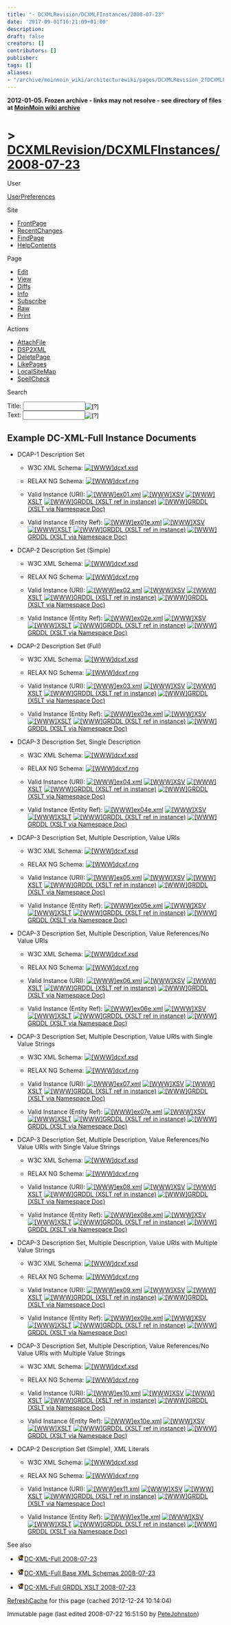 ```yaml
---
title: "- DCXMLRevision/DCXMLFInstances/2008-07-23"
date: '2017-09-01T16:21:09+01:00'
description: 
draft: false
creators: []
contributors: []
publisher: 
tags: []
aliases:
- "/archive/moinmoin_wiki/architecturewiki/pages/DCXMLRevision_2fDCXMLFInstances_2f2008_2d07_2d23.html"
---
```


**2012-01-05. Frozen archive - links may not resolve - see directory of files at [MoinMoin wiki archive](/moinmoin-wiki-archive/)**

# > [DCXMLRevision/DCXMLFInstances/2008-07-23](http://dublincore.org/architecturewiki/DCXMLRevision_2fDCXMLFInstances_2f2008_2d07_2d23?action=fullsearch&value=%2F2008-07-23&literal=1&case=1&context=40 "Click here to do a full-text search for this title")

User

 [UserPreferences](http://dublincore.org/architecturewiki/UserPreferences)
  

Site

- [FrontPage](http://dublincore.org/architecturewiki/FrontPage)
- [RecentChanges](http://dublincore.org/architecturewiki/RecentChanges)
- [FindPage](http://dublincore.org/architecturewiki/FindPage)
- [HelpContents](http://dublincore.org/architecturewiki/HelpContents)

Page

- [Edit](http://dublincore.org/architecturewiki/DCXMLRevision_2fDCXMLFInstances_2f2008_2d07_2d23?action=edit "Edit")
- [View](http://dublincore.org/architecturewiki/DCXMLRevision_2fDCXMLFInstances_2f2008_2d07_2d23 "View")
- [Diffs](http://dublincore.org/architecturewiki/DCXMLRevision_2fDCXMLFInstances_2f2008_2d07_2d23?action=diff "Diffs")
- [Info](http://dublincore.org/architecturewiki/DCXMLRevision_2fDCXMLFInstances_2f2008_2d07_2d23?action=info "Info")
- [Subscribe](http://dublincore.org/architecturewiki/DCXMLRevision_2fDCXMLFInstances_2f2008_2d07_2d23?action=subscribe "Subscribe")
- [Raw](http://dublincore.org/architecturewiki/DCXMLRevision_2fDCXMLFInstances_2f2008_2d07_2d23?action=raw "Raw")
- [Print](http://dublincore.org/architecturewiki/DCXMLRevision_2fDCXMLFInstances_2f2008_2d07_2d23?action=print "Print")

Actions

- [AttachFile](http://dublincore.org/architecturewiki/DCXMLRevision_2fDCXMLFInstances_2f2008_2d07_2d23?action=AttachFile)
- [DSP2XML](http://dublincore.org/architecturewiki/DCXMLRevision_2fDCXMLFInstances_2f2008_2d07_2d23?action=DSP2XML)
- [DeletePage](http://dublincore.org/architecturewiki/DCXMLRevision_2fDCXMLFInstances_2f2008_2d07_2d23?action=DeletePage)
- [LikePages](http://dublincore.org/architecturewiki/DCXMLRevision_2fDCXMLFInstances_2f2008_2d07_2d23?action=LikePages)
- [LocalSiteMap](http://dublincore.org/architecturewiki/DCXMLRevision_2fDCXMLFInstances_2f2008_2d07_2d23?action=LocalSiteMap)
- [SpellCheck](http://dublincore.org/architecturewiki/DCXMLRevision_2fDCXMLFInstances_2f2008_2d07_2d23?action=SpellCheck)

Search

<form method="POST" action="/architecturewiki/DCXMLRevision_2fDCXMLFInstances_2f2008_2d07_2d23">
<p>
<input name="action" value="inlinesearch" type="hidden">
<input name="context" value="40" type="hidden">
Title: <input name="text_title" size="15" maxlength="50" type="text"><input src="DCXMLRevision_2fDCXMLFInstances_2f2008_2d07_2d23_files/moin-search.png" name="button_title" alt="[?]" type="image"><br>Text: <input name="text_full" size="15" maxlength="50" type="text"><input src="DCXMLRevision_2fDCXMLFInstances_2f2008_2d07_2d23_files/moin-search.png" name="button_full" alt="[?]" type="image">
</p>
</form>

## Example DC-XML-Full Instance Documents

- DCAP-1 Description Set

  - W3C XML Schema: [<img src="DCXMLRevision_2fDCXMLFInstances_2f2008_2d07_2d23_files/moin-www.png" alt="[WWW]" height="11" width="11">dcxf.xsd](http://www.incognitum.net/petej/projects/dc-xml/full/xsd/2008/07/23/dcxf.xsd)

  - RELAX NG Schema: [<img src="DCXMLRevision_2fDCXMLFInstances_2f2008_2d07_2d23_files/moin-www.png" alt="[WWW]" height="11" width="11">dcxf.rng](http://www.incognitum.net/petej/projects/dc-xml/full/relax/2008/07/23/dcxf.rng)

  - Valid Instance (URI): [<img src="DCXMLRevision_2fDCXMLFInstances_2f2008_2d07_2d23_files/moin-www.png" alt="[WWW]" height="11" width="11">ex01.xml](http://www.incognitum.net/petej/projects/dc-xml/full/xml/2008/07/23/ex01.xml) [<img src="DCXMLRevision_2fDCXMLFInstances_2f2008_2d07_2d23_files/moin-www.png" alt="[WWW]" height="11" width="11">XSV](http://www.w3.org/2001/03/webdata/xsv?docAddrs=http://www.incognitum.net/petej/projects/dc-xml/full/xml/2008/07/23/ex01.xml&style=xsl#) [<img src="DCXMLRevision_2fDCXMLFInstances_2f2008_2d07_2d23_files/moin-www.png" alt="[WWW]" height="11" width="11">XSLT](http://www.w3.org/2005/08/online_xslt/xslt?xslfile=http://www.incognitum.net/petej/projects/dc-xml/full/xslt/2008/07/23/dcxf2rdfxml.xsl&xmlfile=http://www.incognitum.net/petej/projects/dc-xml/full/xml/2008/07/23/ex01.xml&content-type=&submit=transform) [<img src="DCXMLRevision_2fDCXMLFInstances_2f2008_2d07_2d23_files/moin-www.png" alt="[WWW]" height="11" width="11">GRDDL (XSLT ref in instance)](http://librdf.org/parse?language=grddl&uri=http://www.incognitum.net/petej/projects/dc-xml/full/xml/2008/07/23/ex01.xml&style=xsl#) [<img src="DCXMLRevision_2fDCXMLFInstances_2f2008_2d07_2d23_files/moin-www.png" alt="[WWW]" height="11" width="11">GRDDL (XSLT via Namespace Doc)](http://librdf.org/parse?language=grddl&uri=http://www.incognitum.net/petej/projects/dc-xml/full/xml/2008/07/23/temp/ex01.xml&style=xsl#)

  - Valid Instance (Entity Ref): [<img src="DCXMLRevision_2fDCXMLFInstances_2f2008_2d07_2d23_files/moin-www.png" alt="[WWW]" height="11" width="11">ex01e.xml](http://www.incognitum.net/petej/projects/dc-xml/full/xml/2008/07/23/ex01e.xml) [<img src="DCXMLRevision_2fDCXMLFInstances_2f2008_2d07_2d23_files/moin-www.png" alt="[WWW]" height="11" width="11">XSV](http://www.w3.org/2001/03/webdata/xsv?docAddrs=http://www.incognitum.net/petej/projects/dc-xml/full/xml/2008/07/23/ex01e.xml&style=xsl#) [<img src="DCXMLRevision_2fDCXMLFInstances_2f2008_2d07_2d23_files/moin-www.png" alt="[WWW]" height="11" width="11">XSLT](http://www.w3.org/2005/08/online_xslt/xslt?xslfile=http://www.incognitum.net/petej/projects/dc-xml/full/xslt/2008/07/23/dcxf2rdfxml.xsl&xmlfile=http://www.incognitum.net/petej/projects/dc-xml/full/xml/2008/07/23/ex01e.xml&content-type=&submit=transform) [<img src="DCXMLRevision_2fDCXMLFInstances_2f2008_2d07_2d23_files/moin-www.png" alt="[WWW]" height="11" width="11">GRDDL (XSLT ref in instance)](http://librdf.org/parse?language=grddl&uri=http://www.incognitum.net/petej/projects/dc-xml/full/xml/2008/07/23/ex01e.xml&style=xsl#) [<img src="DCXMLRevision_2fDCXMLFInstances_2f2008_2d07_2d23_files/moin-www.png" alt="[WWW]" height="11" width="11">GRDDL (XSLT via Namespace Doc)](http://librdf.org/parse?language=grddl&uri=http://www.incognitum.net/petej/projects/dc-xml/full/xml/2008/07/23/temp/ex01e.xml&style=xsl#)

- DCAP-2 Description Set (Simple)

  - W3C XML Schema: [<img src="DCXMLRevision_2fDCXMLFInstances_2f2008_2d07_2d23_files/moin-www.png" alt="[WWW]" height="11" width="11">dcxf.xsd](http://www.incognitum.net/petej/projects/dc-xml/full/xsd/2008/07/23/dcxf.xsd)

  - RELAX NG Schema: [<img src="DCXMLRevision_2fDCXMLFInstances_2f2008_2d07_2d23_files/moin-www.png" alt="[WWW]" height="11" width="11">dcxf.rng](http://www.incognitum.net/petej/projects/dc-xml/full/relax/2008/07/23/dcxf.rng)

  - Valid Instance (URI): [<img src="DCXMLRevision_2fDCXMLFInstances_2f2008_2d07_2d23_files/moin-www.png" alt="[WWW]" height="11" width="11">ex02.xml](http://www.incognitum.net/petej/projects/dc-xml/full/xml/2008/07/23/ex02.xml) [<img src="DCXMLRevision_2fDCXMLFInstances_2f2008_2d07_2d23_files/moin-www.png" alt="[WWW]" height="11" width="11">XSV](http://www.w3.org/2001/03/webdata/xsv?docAddrs=http://www.incognitum.net/petej/projects/dc-xml/full/xml/2008/07/23/ex02.xml&style=xsl#) [<img src="DCXMLRevision_2fDCXMLFInstances_2f2008_2d07_2d23_files/moin-www.png" alt="[WWW]" height="11" width="11">XSLT](http://www.w3.org/2005/08/online_xslt/xslt?xslfile=http://www.incognitum.net/petej/projects/dc-xml/full/xslt/2008/07/23/dcxf2rdfxml.xsl&xmlfile=http://www.incognitum.net/petej/projects/dc-xml/full/xml/2008/07/23/ex02.xml&content-type=&submit=transform) [<img src="DCXMLRevision_2fDCXMLFInstances_2f2008_2d07_2d23_files/moin-www.png" alt="[WWW]" height="11" width="11">GRDDL (XSLT ref in instance)](http://librdf.org/parse?language=grddl&uri=http://www.incognitum.net/petej/projects/dc-xml/full/xml/2008/07/23/ex02.xml&style=xsl#) [<img src="DCXMLRevision_2fDCXMLFInstances_2f2008_2d07_2d23_files/moin-www.png" alt="[WWW]" height="11" width="11">GRDDL (XSLT via Namespace Doc)](http://librdf.org/parse?language=grddl&uri=http://www.incognitum.net/petej/projects/dc-xml/full/xml/2008/07/23/temp/ex02.xml&style=xsl#)

  - Valid Instance (Entity Ref): [<img src="DCXMLRevision_2fDCXMLFInstances_2f2008_2d07_2d23_files/moin-www.png" alt="[WWW]" height="11" width="11">ex02e.xml](http://www.incognitum.net/petej/projects/dc-xml/full/xml/2008/07/23/ex02e.xml) [<img src="DCXMLRevision_2fDCXMLFInstances_2f2008_2d07_2d23_files/moin-www.png" alt="[WWW]" height="11" width="11">XSV](http://www.w3.org/2001/03/webdata/xsv?docAddrs=http://www.incognitum.net/petej/projects/dc-xml/full/xml/2008/07/23/ex02e.xml&style=xsl#) [<img src="DCXMLRevision_2fDCXMLFInstances_2f2008_2d07_2d23_files/moin-www.png" alt="[WWW]" height="11" width="11">XSLT](http://www.w3.org/2005/08/online_xslt/xslt?xslfile=http://www.incognitum.net/petej/projects/dc-xml/full/xslt/2008/07/23/dcxf2rdfxml.xsl&xmlfile=http://www.incognitum.net/petej/projects/dc-xml/full/xml/2008/07/23/ex02e.xml&content-type=&submit=transform) [<img src="DCXMLRevision_2fDCXMLFInstances_2f2008_2d07_2d23_files/moin-www.png" alt="[WWW]" height="11" width="11">GRDDL (XSLT ref in instance)](http://librdf.org/parse?language=grddl&uri=http://www.incognitum.net/petej/projects/dc-xml/full/xml/2008/07/23/ex02e.xml&style=xsl#) [<img src="DCXMLRevision_2fDCXMLFInstances_2f2008_2d07_2d23_files/moin-www.png" alt="[WWW]" height="11" width="11">GRDDL (XSLT via Namespace Doc)](http://librdf.org/parse?language=grddl&uri=http://www.incognitum.net/petej/projects/dc-xml/full/xml/2008/07/23/temp/ex02e.xml&style=xsl#)

- DCAP-2 Description Set (Full)

  - W3C XML Schema: [<img src="DCXMLRevision_2fDCXMLFInstances_2f2008_2d07_2d23_files/moin-www.png" alt="[WWW]" height="11" width="11">dcxf.xsd](http://www.incognitum.net/petej/projects/dc-xml/full/xsd/2008/07/23/dcxf.xsd)

  - RELAX NG Schema: [<img src="DCXMLRevision_2fDCXMLFInstances_2f2008_2d07_2d23_files/moin-www.png" alt="[WWW]" height="11" width="11">dcxf.rng](http://www.incognitum.net/petej/projects/dc-xml/full/relax/2008/07/23/dcxf.rng)

  - Valid Instance (URI): [<img src="DCXMLRevision_2fDCXMLFInstances_2f2008_2d07_2d23_files/moin-www.png" alt="[WWW]" height="11" width="11">ex03.xml](http://www.incognitum.net/petej/projects/dc-xml/full/xml/2008/07/23/ex03.xml) [<img src="DCXMLRevision_2fDCXMLFInstances_2f2008_2d07_2d23_files/moin-www.png" alt="[WWW]" height="11" width="11">XSV](http://www.w3.org/2001/03/webdata/xsv?docAddrs=http://www.incognitum.net/petej/projects/dc-xml/full/xml/2008/07/23/ex03.xml&style=xsl#) [<img src="DCXMLRevision_2fDCXMLFInstances_2f2008_2d07_2d23_files/moin-www.png" alt="[WWW]" height="11" width="11">XSLT](http://www.w3.org/2005/08/online_xslt/xslt?xslfile=http://www.incognitum.net/petej/projects/dc-xml/full/xslt/2008/07/23/dcxf2rdfxml.xsl&xmlfile=http://www.incognitum.net/petej/projects/dc-xml/full/xml/2008/07/23/ex03.xml&content-type=&submit=transform) [<img src="DCXMLRevision_2fDCXMLFInstances_2f2008_2d07_2d23_files/moin-www.png" alt="[WWW]" height="11" width="11">GRDDL (XSLT ref in instance)](http://librdf.org/parse?language=grddl&uri=http://www.incognitum.net/petej/projects/dc-xml/full/xml/2008/07/23/ex03.xml&style=xsl#) [<img src="DCXMLRevision_2fDCXMLFInstances_2f2008_2d07_2d23_files/moin-www.png" alt="[WWW]" height="11" width="11">GRDDL (XSLT via Namespace Doc)](http://librdf.org/parse?language=grddl&uri=http://www.incognitum.net/petej/projects/dc-xml/full/xml/2008/07/23/temp/ex03.xml&style=xsl#)

  - Valid Instance (Entity Ref): [<img src="DCXMLRevision_2fDCXMLFInstances_2f2008_2d07_2d23_files/moin-www.png" alt="[WWW]" height="11" width="11">ex03e.xml](http://www.incognitum.net/petej/projects/dc-xml/full/xml/2008/07/23/ex03e.xml) [<img src="DCXMLRevision_2fDCXMLFInstances_2f2008_2d07_2d23_files/moin-www.png" alt="[WWW]" height="11" width="11">XSV](http://www.w3.org/2001/03/webdata/xsv?docAddrs=http://www.incognitum.net/petej/projects/dc-xml/full/xml/2008/07/23/ex03e.xml&style=xsl#) [<img src="DCXMLRevision_2fDCXMLFInstances_2f2008_2d07_2d23_files/moin-www.png" alt="[WWW]" height="11" width="11">XSLT](http://www.w3.org/2005/08/online_xslt/xslt?xslfile=http://www.incognitum.net/petej/projects/dc-xml/full/xslt/2008/07/23/dcxf2rdfxml.xsl&xmlfile=http://www.incognitum.net/petej/projects/dc-xml/full/xml/2008/07/23/ex03e.xml&content-type=&submit=transform) [<img src="DCXMLRevision_2fDCXMLFInstances_2f2008_2d07_2d23_files/moin-www.png" alt="[WWW]" height="11" width="11">GRDDL (XSLT ref in instance)](http://librdf.org/parse?language=grddl&uri=http://www.incognitum.net/petej/projects/dc-xml/full/xml/2008/07/23/ex03e.xml&style=xsl#) [<img src="DCXMLRevision_2fDCXMLFInstances_2f2008_2d07_2d23_files/moin-www.png" alt="[WWW]" height="11" width="11">GRDDL (XSLT via Namespace Doc)](http://librdf.org/parse?language=grddl&uri=http://www.incognitum.net/petej/projects/dc-xml/full/xml/2008/07/23/temp/ex03e.xml&style=xsl#)

- DCAP-3 Description Set, Single Description

  - W3C XML Schema: [<img src="DCXMLRevision_2fDCXMLFInstances_2f2008_2d07_2d23_files/moin-www.png" alt="[WWW]" height="11" width="11">dcxf.xsd](http://www.incognitum.net/petej/projects/dc-xml/full/xsd/2008/07/23/dcxf.xsd)

  - RELAX NG Schema: [<img src="DCXMLRevision_2fDCXMLFInstances_2f2008_2d07_2d23_files/moin-www.png" alt="[WWW]" height="11" width="11">dcxf.rng](http://www.incognitum.net/petej/projects/dc-xml/full/relax/2008/07/23/dcxf.rng)

  - Valid Instance (URI): [<img src="DCXMLRevision_2fDCXMLFInstances_2f2008_2d07_2d23_files/moin-www.png" alt="[WWW]" height="11" width="11">ex04.xml](http://www.incognitum.net/petej/projects/dc-xml/full/xml/2008/07/23/ex04.xml) [<img src="DCXMLRevision_2fDCXMLFInstances_2f2008_2d07_2d23_files/moin-www.png" alt="[WWW]" height="11" width="11">XSV](http://www.w3.org/2001/03/webdata/xsv?docAddrs=http://www.incognitum.net/petej/projects/dc-xml/full/xml/2008/07/23/ex04.xml&style=xsl#) [<img src="DCXMLRevision_2fDCXMLFInstances_2f2008_2d07_2d23_files/moin-www.png" alt="[WWW]" height="11" width="11">XSLT](http://www.w3.org/2005/08/online_xslt/xslt?xslfile=http://www.incognitum.net/petej/projects/dc-xml/full/xslt/2008/07/23/dcxf2rdfxml.xsl&xmlfile=http://www.incognitum.net/petej/projects/dc-xml/full/xml/2008/07/23/ex04.xml&content-type=&submit=transform) [<img src="DCXMLRevision_2fDCXMLFInstances_2f2008_2d07_2d23_files/moin-www.png" alt="[WWW]" height="11" width="11">GRDDL (XSLT ref in instance)](http://librdf.org/parse?language=grddl&uri=http://www.incognitum.net/petej/projects/dc-xml/full/xml/2008/07/23/ex04.xml&style=xsl#) [<img src="DCXMLRevision_2fDCXMLFInstances_2f2008_2d07_2d23_files/moin-www.png" alt="[WWW]" height="11" width="11">GRDDL (XSLT via Namespace Doc)](http://librdf.org/parse?language=grddl&uri=http://www.incognitum.net/petej/projects/dc-xml/full/xml/2008/07/23/temp/ex04.xml&style=xsl#)

  - Valid Instance (Entity Ref): [<img src="DCXMLRevision_2fDCXMLFInstances_2f2008_2d07_2d23_files/moin-www.png" alt="[WWW]" height="11" width="11">ex04e.xml](http://www.incognitum.net/petej/projects/dc-xml/full/xml/2008/07/23/ex04e.xml) [<img src="DCXMLRevision_2fDCXMLFInstances_2f2008_2d07_2d23_files/moin-www.png" alt="[WWW]" height="11" width="11">XSV](http://www.w3.org/2001/03/webdata/xsv?docAddrs=http://www.incognitum.net/petej/projects/dc-xml/full/xml/2008/07/23/ex04e.xml&style=xsl#) [<img src="DCXMLRevision_2fDCXMLFInstances_2f2008_2d07_2d23_files/moin-www.png" alt="[WWW]" height="11" width="11">XSLT](http://www.w3.org/2005/08/online_xslt/xslt?xslfile=http://www.incognitum.net/petej/projects/dc-xml/full/xslt/2008/07/23/dcxf2rdfxml.xsl&xmlfile=http://www.incognitum.net/petej/projects/dc-xml/full/xml/2008/07/23/ex04e.xml&content-type=&submit=transform) [<img src="DCXMLRevision_2fDCXMLFInstances_2f2008_2d07_2d23_files/moin-www.png" alt="[WWW]" height="11" width="11">GRDDL (XSLT ref in instance)](http://librdf.org/parse?language=grddl&uri=http://www.incognitum.net/petej/projects/dc-xml/full/xml/2008/07/23/ex04e.xml&style=xsl#) [<img src="DCXMLRevision_2fDCXMLFInstances_2f2008_2d07_2d23_files/moin-www.png" alt="[WWW]" height="11" width="11">GRDDL (XSLT via Namespace Doc)](http://librdf.org/parse?language=grddl&uri=http://www.incognitum.net/petej/projects/dc-xml/full/xml/2008/07/23/temp/ex04e.xml&style=xsl#)

- DCAP-3 Description Set, Multiple Description, Value URIs

  - W3C XML Schema: [<img src="DCXMLRevision_2fDCXMLFInstances_2f2008_2d07_2d23_files/moin-www.png" alt="[WWW]" height="11" width="11">dcxf.xsd](http://www.incognitum.net/petej/projects/dc-xml/full/xsd/2008/07/23/dcxf.xsd)

  - RELAX NG Schema: [<img src="DCXMLRevision_2fDCXMLFInstances_2f2008_2d07_2d23_files/moin-www.png" alt="[WWW]" height="11" width="11">dcxf.rng](http://www.incognitum.net/petej/projects/dc-xml/full/relax/2008/07/23/dcxf.rng)

  - Valid Instance (URI): [<img src="DCXMLRevision_2fDCXMLFInstances_2f2008_2d07_2d23_files/moin-www.png" alt="[WWW]" height="11" width="11">ex05.xml](http://www.incognitum.net/petej/projects/dc-xml/full/xml/2008/07/23/ex05.xml) [<img src="DCXMLRevision_2fDCXMLFInstances_2f2008_2d07_2d23_files/moin-www.png" alt="[WWW]" height="11" width="11">XSV](http://www.w3.org/2001/03/webdata/xsv?docAddrs=http://www.incognitum.net/petej/projects/dc-xml/full/xml/2008/07/23/ex05.xml&style=xsl#) [<img src="DCXMLRevision_2fDCXMLFInstances_2f2008_2d07_2d23_files/moin-www.png" alt="[WWW]" height="11" width="11">XSLT](http://www.w3.org/2005/08/online_xslt/xslt?xslfile=http://www.incognitum.net/petej/projects/dc-xml/full/xslt/2008/07/23/dcxf2rdfxml.xsl&xmlfile=http://www.incognitum.net/petej/projects/dc-xml/full/xml/2008/07/23/ex05.xml&content-type=&submit=transform) [<img src="DCXMLRevision_2fDCXMLFInstances_2f2008_2d07_2d23_files/moin-www.png" alt="[WWW]" height="11" width="11">GRDDL (XSLT ref in instance)](http://librdf.org/parse?language=grddl&uri=http://www.incognitum.net/petej/projects/dc-xml/full/xml/2008/07/23/ex05.xml&style=xsl#) [<img src="DCXMLRevision_2fDCXMLFInstances_2f2008_2d07_2d23_files/moin-www.png" alt="[WWW]" height="11" width="11">GRDDL (XSLT via Namespace Doc)](http://librdf.org/parse?language=grddl&uri=http://www.incognitum.net/petej/projects/dc-xml/full/xml/2008/07/23/temp/ex05.xml&style=xsl#)

  - Valid Instance (Entity Ref): [<img src="DCXMLRevision_2fDCXMLFInstances_2f2008_2d07_2d23_files/moin-www.png" alt="[WWW]" height="11" width="11">ex05e.xml](http://www.incognitum.net/petej/projects/dc-xml/full/xml/2008/07/23/ex05e.xml) [<img src="DCXMLRevision_2fDCXMLFInstances_2f2008_2d07_2d23_files/moin-www.png" alt="[WWW]" height="11" width="11">XSV](http://www.w3.org/2001/03/webdata/xsv?docAddrs=http://www.incognitum.net/petej/projects/dc-xml/full/xml/2008/07/23/ex05e.xml&style=xsl#) [<img src="DCXMLRevision_2fDCXMLFInstances_2f2008_2d07_2d23_files/moin-www.png" alt="[WWW]" height="11" width="11">XSLT](http://www.w3.org/2005/08/online_xslt/xslt?xslfile=http://www.incognitum.net/petej/projects/dc-xml/full/xslt/2008/07/23/dcxf2rdfxml.xsl&xmlfile=http://www.incognitum.net/petej/projects/dc-xml/full/xml/2008/07/23/ex05e.xml&content-type=&submit=transform) [<img src="DCXMLRevision_2fDCXMLFInstances_2f2008_2d07_2d23_files/moin-www.png" alt="[WWW]" height="11" width="11">GRDDL (XSLT ref in instance)](http://librdf.org/parse?language=grddl&uri=http://www.incognitum.net/petej/projects/dc-xml/full/xml/2008/07/23/ex05e.xml&style=xsl#) [<img src="DCXMLRevision_2fDCXMLFInstances_2f2008_2d07_2d23_files/moin-www.png" alt="[WWW]" height="11" width="11">GRDDL (XSLT via Namespace Doc)](http://librdf.org/parse?language=grddl&uri=http://www.incognitum.net/petej/projects/dc-xml/full/xml/2008/07/23/temp/ex05e.xml&style=xsl#)

- DCAP-3 Description Set, Multiple Description, Value References/No Value URIs

  - W3C XML Schema: [<img src="DCXMLRevision_2fDCXMLFInstances_2f2008_2d07_2d23_files/moin-www.png" alt="[WWW]" height="11" width="11">dcxf.xsd](http://www.incognitum.net/petej/projects/dc-xml/full/xsd/2008/07/23/dcxf.xsd)

  - RELAX NG Schema: [<img src="DCXMLRevision_2fDCXMLFInstances_2f2008_2d07_2d23_files/moin-www.png" alt="[WWW]" height="11" width="11">dcxf.rng](http://www.incognitum.net/petej/projects/dc-xml/full/relax/2008/07/23/dcxf.rng)

  - Valid Instance (URI): [<img src="DCXMLRevision_2fDCXMLFInstances_2f2008_2d07_2d23_files/moin-www.png" alt="[WWW]" height="11" width="11">ex06.xml](http://www.incognitum.net/petej/projects/dc-xml/full/xml/2008/07/23/ex06.xml) [<img src="DCXMLRevision_2fDCXMLFInstances_2f2008_2d07_2d23_files/moin-www.png" alt="[WWW]" height="11" width="11">XSV](http://www.w3.org/2001/03/webdata/xsv?docAddrs=http://www.incognitum.net/petej/projects/dc-xml/full/xml/2008/07/23/ex06.xml&style=xsl#) [<img src="DCXMLRevision_2fDCXMLFInstances_2f2008_2d07_2d23_files/moin-www.png" alt="[WWW]" height="11" width="11">XSLT](http://www.w3.org/2005/08/online_xslt/xslt?xslfile=http://www.incognitum.net/petej/projects/dc-xml/full/xslt/2008/07/23/dcxf2rdfxml.xsl&xmlfile=http://www.incognitum.net/petej/projects/dc-xml/full/xml/2008/07/23/ex06.xml&content-type=&submit=transform) [<img src="DCXMLRevision_2fDCXMLFInstances_2f2008_2d07_2d23_files/moin-www.png" alt="[WWW]" height="11" width="11">GRDDL (XSLT ref in instance)](http://librdf.org/parse?language=grddl&uri=http://www.incognitum.net/petej/projects/dc-xml/full/xml/2008/07/23/ex06.xml&style=xsl#) [<img src="DCXMLRevision_2fDCXMLFInstances_2f2008_2d07_2d23_files/moin-www.png" alt="[WWW]" height="11" width="11">GRDDL (XSLT via Namespace Doc)](http://librdf.org/parse?language=grddl&uri=http://www.incognitum.net/petej/projects/dc-xml/full/xml/2008/07/23/temp/ex06.xml&style=xsl#)

  - Valid Instance (Entity Ref): [<img src="DCXMLRevision_2fDCXMLFInstances_2f2008_2d07_2d23_files/moin-www.png" alt="[WWW]" height="11" width="11">ex06e.xml](http://www.incognitum.net/petej/projects/dc-xml/full/xml/2008/07/23/ex06e.xml) [<img src="DCXMLRevision_2fDCXMLFInstances_2f2008_2d07_2d23_files/moin-www.png" alt="[WWW]" height="11" width="11">XSV](http://www.w3.org/2001/03/webdata/xsv?docAddrs=http://www.incognitum.net/petej/projects/dc-xml/full/xml/2008/07/23/ex06e.xml&style=xsl#) [<img src="DCXMLRevision_2fDCXMLFInstances_2f2008_2d07_2d23_files/moin-www.png" alt="[WWW]" height="11" width="11">XSLT](http://www.w3.org/2005/08/online_xslt/xslt?xslfile=http://www.incognitum.net/petej/projects/dc-xml/full/xslt/2008/07/23/dcxf2rdfxml.xsl&xmlfile=http://www.incognitum.net/petej/projects/dc-xml/full/xml/2008/07/23/ex06e.xml&content-type=&submit=transform) [<img src="DCXMLRevision_2fDCXMLFInstances_2f2008_2d07_2d23_files/moin-www.png" alt="[WWW]" height="11" width="11">GRDDL (XSLT ref in instance)](http://librdf.org/parse?language=grddl&uri=http://www.incognitum.net/petej/projects/dc-xml/full/xml/2008/07/23/ex06e.xml&style=xsl#) [<img src="DCXMLRevision_2fDCXMLFInstances_2f2008_2d07_2d23_files/moin-www.png" alt="[WWW]" height="11" width="11">GRDDL (XSLT via Namespace Doc)](http://librdf.org/parse?language=grddl&uri=http://www.incognitum.net/petej/projects/dc-xml/full/xml/2008/07/23/temp/ex06e.xml&style=xsl#)

- DCAP-3 Description Set, Multiple Description, Value URIs with Single Value Strings

  - W3C XML Schema: [<img src="DCXMLRevision_2fDCXMLFInstances_2f2008_2d07_2d23_files/moin-www.png" alt="[WWW]" height="11" width="11">dcxf.xsd](http://www.incognitum.net/petej/projects/dc-xml/full/xsd/2008/07/23/dcxf.xsd)

  - RELAX NG Schema: [<img src="DCXMLRevision_2fDCXMLFInstances_2f2008_2d07_2d23_files/moin-www.png" alt="[WWW]" height="11" width="11">dcxf.rng](http://www.incognitum.net/petej/projects/dc-xml/full/relax/2008/07/23/dcxf.rng)

  - Valid Instance (URI): [<img src="DCXMLRevision_2fDCXMLFInstances_2f2008_2d07_2d23_files/moin-www.png" alt="[WWW]" height="11" width="11">ex07.xml](http://www.incognitum.net/petej/projects/dc-xml/full/xml/2008/07/23/ex07.xml) [<img src="DCXMLRevision_2fDCXMLFInstances_2f2008_2d07_2d23_files/moin-www.png" alt="[WWW]" height="11" width="11">XSV](http://www.w3.org/2001/03/webdata/xsv?docAddrs=http://www.incognitum.net/petej/projects/dc-xml/full/xml/2008/07/23/ex07.xml&style=xsl#) [<img src="DCXMLRevision_2fDCXMLFInstances_2f2008_2d07_2d23_files/moin-www.png" alt="[WWW]" height="11" width="11">XSLT](http://www.w3.org/2005/08/online_xslt/xslt?xslfile=http://www.incognitum.net/petej/projects/dc-xml/full/xslt/2008/07/23/dcxf2rdfxml.xsl&xmlfile=http://www.incognitum.net/petej/projects/dc-xml/full/xml/2008/07/23/ex07.xml&content-type=&submit=transform) [<img src="DCXMLRevision_2fDCXMLFInstances_2f2008_2d07_2d23_files/moin-www.png" alt="[WWW]" height="11" width="11">GRDDL (XSLT ref in instance)](http://librdf.org/parse?language=grddl&uri=http://www.incognitum.net/petej/projects/dc-xml/full/xml/2008/07/23/ex07.xml&style=xsl#) [<img src="DCXMLRevision_2fDCXMLFInstances_2f2008_2d07_2d23_files/moin-www.png" alt="[WWW]" height="11" width="11">GRDDL (XSLT via Namespace Doc)](http://librdf.org/parse?language=grddl&uri=http://www.incognitum.net/petej/projects/dc-xml/full/xml/2008/07/23/temp/ex07.xml&style=xsl#)

  - Valid Instance (Entity Ref): [<img src="DCXMLRevision_2fDCXMLFInstances_2f2008_2d07_2d23_files/moin-www.png" alt="[WWW]" height="11" width="11">ex07e.xml](http://www.incognitum.net/petej/projects/dc-xml/full/xml/2008/07/23/ex07e.xml) [<img src="DCXMLRevision_2fDCXMLFInstances_2f2008_2d07_2d23_files/moin-www.png" alt="[WWW]" height="11" width="11">XSV](http://www.w3.org/2001/03/webdata/xsv?docAddrs=http://www.incognitum.net/petej/projects/dc-xml/full/xml/2008/07/23/ex07e.xml&style=xsl#) [<img src="DCXMLRevision_2fDCXMLFInstances_2f2008_2d07_2d23_files/moin-www.png" alt="[WWW]" height="11" width="11">XSLT](http://www.w3.org/2005/08/online_xslt/xslt?xslfile=http://www.incognitum.net/petej/projects/dc-xml/full/xslt/2008/07/23/dcxf2rdfxml.xsl&xmlfile=http://www.incognitum.net/petej/projects/dc-xml/full/xml/2008/07/23/ex07e.xml&content-type=&submit=transform) [<img src="DCXMLRevision_2fDCXMLFInstances_2f2008_2d07_2d23_files/moin-www.png" alt="[WWW]" height="11" width="11">GRDDL (XSLT ref in instance)](http://librdf.org/parse?language=grddl&uri=http://www.incognitum.net/petej/projects/dc-xml/full/xml/2008/07/23/ex07e.xml&style=xsl#) [<img src="DCXMLRevision_2fDCXMLFInstances_2f2008_2d07_2d23_files/moin-www.png" alt="[WWW]" height="11" width="11">GRDDL (XSLT via Namespace Doc)](http://librdf.org/parse?language=grddl&uri=http://www.incognitum.net/petej/projects/dc-xml/full/xml/2008/07/23/temp/ex07e.xml&style=xsl#)

- DCAP-3 Description Set, Multiple Description, Value References/No Value URIs with Single Value Strings

  - W3C XML Schema: [<img src="DCXMLRevision_2fDCXMLFInstances_2f2008_2d07_2d23_files/moin-www.png" alt="[WWW]" height="11" width="11">dcxf.xsd](http://www.incognitum.net/petej/projects/dc-xml/full/xsd/2008/07/23/dcxf.xsd)

  - RELAX NG Schema: [<img src="DCXMLRevision_2fDCXMLFInstances_2f2008_2d07_2d23_files/moin-www.png" alt="[WWW]" height="11" width="11">dcxf.rng](http://www.incognitum.net/petej/projects/dc-xml/full/relax/2008/07/23/dcxf.rng)

  - Valid Instance (URI): [<img src="DCXMLRevision_2fDCXMLFInstances_2f2008_2d07_2d23_files/moin-www.png" alt="[WWW]" height="11" width="11">ex08.xml](http://www.incognitum.net/petej/projects/dc-xml/full/xml/2008/07/23/ex08.xml) [<img src="DCXMLRevision_2fDCXMLFInstances_2f2008_2d07_2d23_files/moin-www.png" alt="[WWW]" height="11" width="11">XSV](http://www.w3.org/2001/03/webdata/xsv?docAddrs=http://www.incognitum.net/petej/projects/dc-xml/full/xml/2008/07/23/ex08.xml&style=xsl#) [<img src="DCXMLRevision_2fDCXMLFInstances_2f2008_2d07_2d23_files/moin-www.png" alt="[WWW]" height="11" width="11">XSLT](http://www.w3.org/2005/08/online_xslt/xslt?xslfile=http://www.incognitum.net/petej/projects/dc-xml/full/xslt/2008/07/23/dcxf2rdfxml.xsl&xmlfile=http://www.incognitum.net/petej/projects/dc-xml/full/xml/2008/07/23/ex08.xml&content-type=&submit=transform) [<img src="DCXMLRevision_2fDCXMLFInstances_2f2008_2d07_2d23_files/moin-www.png" alt="[WWW]" height="11" width="11">GRDDL (XSLT ref in instance)](http://librdf.org/parse?language=grddl&uri=http://www.incognitum.net/petej/projects/dc-xml/full/xml/2008/07/23/ex08.xml&style=xsl#) [<img src="DCXMLRevision_2fDCXMLFInstances_2f2008_2d07_2d23_files/moin-www.png" alt="[WWW]" height="11" width="11">GRDDL (XSLT via Namespace Doc)](http://librdf.org/parse?language=grddl&uri=http://www.incognitum.net/petej/projects/dc-xml/full/xml/2008/07/23/temp/ex08.xml&style=xsl#)

  - Valid Instance (Entity Ref): [<img src="DCXMLRevision_2fDCXMLFInstances_2f2008_2d07_2d23_files/moin-www.png" alt="[WWW]" height="11" width="11">ex08e.xml](http://www.incognitum.net/petej/projects/dc-xml/full/xml/2008/07/23/ex08e.xml) [<img src="DCXMLRevision_2fDCXMLFInstances_2f2008_2d07_2d23_files/moin-www.png" alt="[WWW]" height="11" width="11">XSV](http://www.w3.org/2001/03/webdata/xsv?docAddrs=http://www.incognitum.net/petej/projects/dc-xml/full/xml/2008/07/23/ex08e.xml&style=xsl#) [<img src="DCXMLRevision_2fDCXMLFInstances_2f2008_2d07_2d23_files/moin-www.png" alt="[WWW]" height="11" width="11">XSLT](http://www.w3.org/2005/08/online_xslt/xslt?xslfile=http://www.incognitum.net/petej/projects/dc-xml/full/xslt/2008/07/23/dcxf2rdfxml.xsl&xmlfile=http://www.incognitum.net/petej/projects/dc-xml/full/xml/2008/07/23/ex08e.xml&content-type=&submit=transform) [<img src="DCXMLRevision_2fDCXMLFInstances_2f2008_2d07_2d23_files/moin-www.png" alt="[WWW]" height="11" width="11">GRDDL (XSLT ref in instance)](http://librdf.org/parse?language=grddl&uri=http://www.incognitum.net/petej/projects/dc-xml/full/xml/2008/07/23/ex08e.xml&style=xsl#) [<img src="DCXMLRevision_2fDCXMLFInstances_2f2008_2d07_2d23_files/moin-www.png" alt="[WWW]" height="11" width="11">GRDDL (XSLT via Namespace Doc)](http://librdf.org/parse?language=grddl&uri=http://www.incognitum.net/petej/projects/dc-xml/full/xml/2008/07/23/temp/ex08e.xml&style=xsl#)

- DCAP-3 Description Set, Multiple Description, Value URIs with Multiple Value Strings

  - W3C XML Schema: [<img src="DCXMLRevision_2fDCXMLFInstances_2f2008_2d07_2d23_files/moin-www.png" alt="[WWW]" height="11" width="11">dcxf.xsd](http://www.incognitum.net/petej/projects/dc-xml/full/xsd/2008/07/23/dcxf.xsd)

  - RELAX NG Schema: [<img src="DCXMLRevision_2fDCXMLFInstances_2f2008_2d07_2d23_files/moin-www.png" alt="[WWW]" height="11" width="11">dcxf.rng](http://www.incognitum.net/petej/projects/dc-xml/full/relax/2008/07/23/dcxf.rng)

  - Valid Instance (URI): [<img src="DCXMLRevision_2fDCXMLFInstances_2f2008_2d07_2d23_files/moin-www.png" alt="[WWW]" height="11" width="11">ex09.xml](http://www.incognitum.net/petej/projects/dc-xml/full/xml/2008/07/23/ex09.xml) [<img src="DCXMLRevision_2fDCXMLFInstances_2f2008_2d07_2d23_files/moin-www.png" alt="[WWW]" height="11" width="11">XSV](http://www.w3.org/2001/03/webdata/xsv?docAddrs=http://www.incognitum.net/petej/projects/dc-xml/full/xml/2008/07/23/ex09.xml&style=xsl#) [<img src="DCXMLRevision_2fDCXMLFInstances_2f2008_2d07_2d23_files/moin-www.png" alt="[WWW]" height="11" width="11">XSLT](http://www.w3.org/2005/08/online_xslt/xslt?xslfile=http://www.incognitum.net/petej/projects/dc-xml/full/xslt/2008/07/23/dcxf2rdfxml.xsl&xmlfile=http://www.incognitum.net/petej/projects/dc-xml/full/xml/2008/07/23/ex09.xml&content-type=&submit=transform) [<img src="DCXMLRevision_2fDCXMLFInstances_2f2008_2d07_2d23_files/moin-www.png" alt="[WWW]" height="11" width="11">GRDDL (XSLT ref in instance)](http://librdf.org/parse?language=grddl&uri=http://www.incognitum.net/petej/projects/dc-xml/full/xml/2008/07/23/ex09.xml&style=xsl#) [<img src="DCXMLRevision_2fDCXMLFInstances_2f2008_2d07_2d23_files/moin-www.png" alt="[WWW]" height="11" width="11">GRDDL (XSLT via Namespace Doc)](http://librdf.org/parse?language=grddl&uri=http://www.incognitum.net/petej/projects/dc-xml/full/xml/2008/07/23/temp/ex09.xml&style=xsl#)

  - Valid Instance (Entity Ref): [<img src="DCXMLRevision_2fDCXMLFInstances_2f2008_2d07_2d23_files/moin-www.png" alt="[WWW]" height="11" width="11">ex09e.xml](http://www.incognitum.net/petej/projects/dc-xml/full/xml/2008/07/23/ex09e.xml) [<img src="DCXMLRevision_2fDCXMLFInstances_2f2008_2d07_2d23_files/moin-www.png" alt="[WWW]" height="11" width="11">XSV](http://www.w3.org/2001/03/webdata/xsv?docAddrs=http://www.incognitum.net/petej/projects/dc-xml/full/xml/2008/07/23/ex09e.xml&style=xsl#) [<img src="DCXMLRevision_2fDCXMLFInstances_2f2008_2d07_2d23_files/moin-www.png" alt="[WWW]" height="11" width="11">XSLT](http://www.w3.org/2005/08/online_xslt/xslt?xslfile=http://www.incognitum.net/petej/projects/dc-xml/full/xslt/2008/07/23/dcxf2rdfxml.xsl&xmlfile=http://www.incognitum.net/petej/projects/dc-xml/full/xml/2008/07/23/ex09e.xml&content-type=&submit=transform) [<img src="DCXMLRevision_2fDCXMLFInstances_2f2008_2d07_2d23_files/moin-www.png" alt="[WWW]" height="11" width="11">GRDDL (XSLT ref in instance)](http://librdf.org/parse?language=grddl&uri=http://www.incognitum.net/petej/projects/dc-xml/full/xml/2008/07/23/ex09e.xml&style=xsl#) [<img src="DCXMLRevision_2fDCXMLFInstances_2f2008_2d07_2d23_files/moin-www.png" alt="[WWW]" height="11" width="11">GRDDL (XSLT via Namespace Doc)](http://librdf.org/parse?language=grddl&uri=http://www.incognitum.net/petej/projects/dc-xml/full/xml/2008/07/23/temp/ex09e.xml&style=xsl#)

- DCAP-3 Description Set, Multiple Description, Value References/No Value URIs with Multiple Value Strings

  - W3C XML Schema: [<img src="DCXMLRevision_2fDCXMLFInstances_2f2008_2d07_2d23_files/moin-www.png" alt="[WWW]" height="11" width="11">dcxf.xsd](http://www.incognitum.net/petej/projects/dc-xml/full/xsd/2008/07/23/dcxf.xsd)

  - RELAX NG Schema: [<img src="DCXMLRevision_2fDCXMLFInstances_2f2008_2d07_2d23_files/moin-www.png" alt="[WWW]" height="11" width="11">dcxf.rng](http://www.incognitum.net/petej/projects/dc-xml/full/relax/2008/07/23/dcxf.rng)

  - Valid Instance (URI): [<img src="DCXMLRevision_2fDCXMLFInstances_2f2008_2d07_2d23_files/moin-www.png" alt="[WWW]" height="11" width="11">ex10.xml](http://www.incognitum.net/petej/projects/dc-xml/full/xml/2008/07/23/ex10.xml) [<img src="DCXMLRevision_2fDCXMLFInstances_2f2008_2d07_2d23_files/moin-www.png" alt="[WWW]" height="11" width="11">XSV](http://www.w3.org/2001/03/webdata/xsv?docAddrs=http://www.incognitum.net/petej/projects/dc-xml/full/xml/2008/07/23/ex10.xml&style=xsl#) [<img src="DCXMLRevision_2fDCXMLFInstances_2f2008_2d07_2d23_files/moin-www.png" alt="[WWW]" height="11" width="11">XSLT](http://www.w3.org/2005/08/online_xslt/xslt?xslfile=http://www.incognitum.net/petej/projects/dc-xml/full/xslt/2008/07/23/dcxf2rdfxml.xsl&xmlfile=http://www.incognitum.net/petej/projects/dc-xml/full/xml/2008/07/23/ex10.xml&content-type=&submit=transform) [<img src="DCXMLRevision_2fDCXMLFInstances_2f2008_2d07_2d23_files/moin-www.png" alt="[WWW]" height="11" width="11">GRDDL (XSLT ref in instance)](http://librdf.org/parse?language=grddl&uri=http://www.incognitum.net/petej/projects/dc-xml/full/xml/2008/07/23/ex10.xml&style=xsl#) [<img src="DCXMLRevision_2fDCXMLFInstances_2f2008_2d07_2d23_files/moin-www.png" alt="[WWW]" height="11" width="11">GRDDL (XSLT via Namespace Doc)](http://librdf.org/parse?language=grddl&uri=http://www.incognitum.net/petej/projects/dc-xml/full/xml/2008/07/23/temp/ex10.xml&style=xsl#)

  - Valid Instance (Entity Ref): [<img src="DCXMLRevision_2fDCXMLFInstances_2f2008_2d07_2d23_files/moin-www.png" alt="[WWW]" height="11" width="11">ex10e.xml](http://www.incognitum.net/petej/projects/dc-xml/full/xml/2008/07/23/ex10e.xml) [<img src="DCXMLRevision_2fDCXMLFInstances_2f2008_2d07_2d23_files/moin-www.png" alt="[WWW]" height="11" width="11">XSV](http://www.w3.org/2001/03/webdata/xsv?docAddrs=http://www.incognitum.net/petej/projects/dc-xml/full/xml/2008/07/23/ex10e.xml&style=xsl#) [<img src="DCXMLRevision_2fDCXMLFInstances_2f2008_2d07_2d23_files/moin-www.png" alt="[WWW]" height="11" width="11">XSLT](http://www.w3.org/2005/08/online_xslt/xslt?xslfile=http://www.incognitum.net/petej/projects/dc-xml/full/xslt/2008/07/23/dcxf2rdfxml.xsl&xmlfile=http://www.incognitum.net/petej/projects/dc-xml/full/xml/2008/07/23/ex10e.xml&content-type=&submit=transform) [<img src="DCXMLRevision_2fDCXMLFInstances_2f2008_2d07_2d23_files/moin-www.png" alt="[WWW]" height="11" width="11">GRDDL (XSLT ref in instance)](http://librdf.org/parse?language=grddl&uri=http://www.incognitum.net/petej/projects/dc-xml/full/xml/2008/07/23/ex10e.xml&style=xsl#) [<img src="DCXMLRevision_2fDCXMLFInstances_2f2008_2d07_2d23_files/moin-www.png" alt="[WWW]" height="11" width="11">GRDDL (XSLT via Namespace Doc)](http://librdf.org/parse?language=grddl&uri=http://www.incognitum.net/petej/projects/dc-xml/full/xml/2008/07/23/temp/ex10e.xml&style=xsl#)

- DCAP-2 Description Set (Simple), XML Literals

  - W3C XML Schema: [<img src="DCXMLRevision_2fDCXMLFInstances_2f2008_2d07_2d23_files/moin-www.png" alt="[WWW]" height="11" width="11">dcxf.xsd](http://www.incognitum.net/petej/projects/dc-xml/full/xsd/2008/07/23/dcxf.xsd)

  - RELAX NG Schema: [<img src="DCXMLRevision_2fDCXMLFInstances_2f2008_2d07_2d23_files/moin-www.png" alt="[WWW]" height="11" width="11">dcxf.rng](http://www.incognitum.net/petej/projects/dc-xml/full/relax/2008/07/23/dcxf.rng)

  - Valid Instance (URI): [<img src="DCXMLRevision_2fDCXMLFInstances_2f2008_2d07_2d23_files/moin-www.png" alt="[WWW]" height="11" width="11">ex11.xml](http://www.incognitum.net/petej/projects/dc-xml/full/xml/2008/07/23/ex11.xml) [<img src="DCXMLRevision_2fDCXMLFInstances_2f2008_2d07_2d23_files/moin-www.png" alt="[WWW]" height="11" width="11">XSV](http://www.w3.org/2001/03/webdata/xsv?docAddrs=http://www.incognitum.net/petej/projects/dc-xml/full/xml/2008/07/23/ex11.xml&style=xsl#) [<img src="DCXMLRevision_2fDCXMLFInstances_2f2008_2d07_2d23_files/moin-www.png" alt="[WWW]" height="11" width="11">XSLT](http://www.w3.org/2005/08/online_xslt/xslt?xslfile=http://www.incognitum.net/petej/projects/dc-xml/full/xslt/2008/07/23/dcxf2rdfxml.xsl&xmlfile=http://www.incognitum.net/petej/projects/dc-xml/full/xml/2008/07/23/ex11.xml&content-type=&submit=transform) [<img src="DCXMLRevision_2fDCXMLFInstances_2f2008_2d07_2d23_files/moin-www.png" alt="[WWW]" height="11" width="11">GRDDL (XSLT ref in instance)](http://librdf.org/parse?language=grddl&uri=http://www.incognitum.net/petej/projects/dc-xml/full/xml/2008/07/23/ex11.xml&style=xsl#) [<img src="DCXMLRevision_2fDCXMLFInstances_2f2008_2d07_2d23_files/moin-www.png" alt="[WWW]" height="11" width="11">GRDDL (XSLT via Namespace Doc)](http://librdf.org/parse?language=grddl&uri=http://www.incognitum.net/petej/projects/dc-xml/full/xml/2008/07/23/temp/ex11.xml&style=xsl#)

  - Valid Instance (Entity Ref): [<img src="DCXMLRevision_2fDCXMLFInstances_2f2008_2d07_2d23_files/moin-www.png" alt="[WWW]" height="11" width="11">ex11e.xml](http://www.incognitum.net/petej/projects/dc-xml/full/xml/2008/07/23/ex11e.xml) [<img src="DCXMLRevision_2fDCXMLFInstances_2f2008_2d07_2d23_files/moin-www.png" alt="[WWW]" height="11" width="11">XSV](http://www.w3.org/2001/03/webdata/xsv?docAddrs=http://www.incognitum.net/petej/projects/dc-xml/full/xml/2008/07/23/ex11e.xml&style=xsl#) [<img src="DCXMLRevision_2fDCXMLFInstances_2f2008_2d07_2d23_files/moin-www.png" alt="[WWW]" height="11" width="11">XSLT](http://www.w3.org/2005/08/online_xslt/xslt?xslfile=http://www.incognitum.net/petej/projects/dc-xml/full/xslt/2008/07/23/dcxf2rdfxml.xsl&xmlfile=http://www.incognitum.net/petej/projects/dc-xml/full/xml/2008/07/23/ex11e.xml&content-type=&submit=transform) [<img src="DCXMLRevision_2fDCXMLFInstances_2f2008_2d07_2d23_files/moin-www.png" alt="[WWW]" height="11" width="11">GRDDL (XSLT ref in instance)](http://librdf.org/parse?language=grddl&uri=http://www.incognitum.net/petej/projects/dc-xml/full/xml/2008/07/23/ex11e.xml&style=xsl#) [<img src="DCXMLRevision_2fDCXMLFInstances_2f2008_2d07_2d23_files/moin-www.png" alt="[WWW]" height="11" width="11">GRDDL (XSLT via Namespace Doc)](http://librdf.org/parse?language=grddl&uri=http://www.incognitum.net/petej/projects/dc-xml/full/xml/2008/07/23/temp/ex11e.xml&style=xsl#)

See also

- [<img src="DCXMLRevision_2fDCXMLFInstances_2f2008_2d07_2d23_files/moin-inter.png" alt="[Self]" height="16" width="16">DC-XML-Full 2008-07-23](http://dublincore.org/architecturewiki/DCXMLRevision/DCXMLFGuidelines/2008-07-23 "Self")

- [<img src="DCXMLRevision_2fDCXMLFInstances_2f2008_2d07_2d23_files/moin-inter.png" alt="[Self]" height="16" width="16">DC-XML-Full Base XML Schemas 2008-07-23](http://dublincore.org/architecturewiki/DCXMLRevision/DCXMLFBaseSchemas/2008-07-23 "Self")

- [<img src="DCXMLRevision_2fDCXMLFInstances_2f2008_2d07_2d23_files/moin-inter.png" alt="[Self]" height="16" width="16">DC-XML-Full GRDDL XSLT 2008-07-23](http://dublincore.org/architecturewiki/DCXMLRevision/DCXMLFXSLT/2008-07-23 "Self")

 [RefreshCache](http://dublincore.org/architecturewiki/DCXMLRevision_2fDCXMLFInstances_2f2008_2d07_2d23?action=refresh&arena=Page.py&key=DCXMLRevision_2fDCXMLFInstances_2f2008_2d07_2d23.text_html) for this page (cached 2012-12-24 10:14:04)  

Immutable page (last edited 2008-07-22 16:51:50 by [PeteJohnston](http://dublincore.org/architecturewiki/PeteJohnston))

